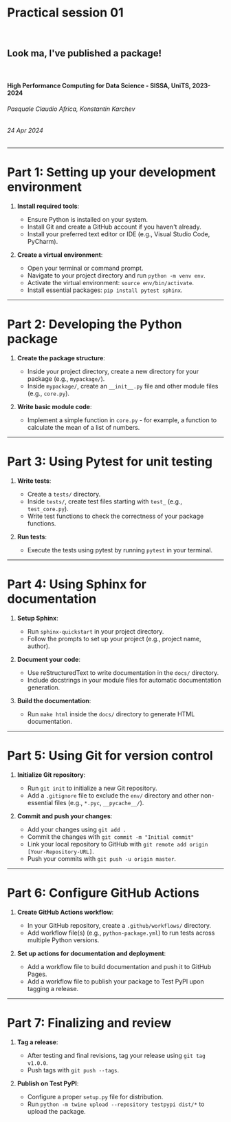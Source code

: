 <!--
title: Practical session 01
paginate: true

_class: titlepage
-->

# Practical session 01
<br>

## Look ma, I've published a package!
<br>

#### High Performance Computing for Data Science - SISSA, UniTS, 2023-2024

###### Pasquale Claudio Africa, Konstantin Karchev

###### 24 Apr 2024

---

# Part 1: Setting up your development environment
1. **Install required tools**:
   - Ensure Python is installed on your system.
   - Install Git and create a GitHub account if you haven't already.
   - Install your preferred text editor or IDE (e.g., Visual Studio Code, PyCharm).

2. **Create a virtual environment**:
   - Open your terminal or command prompt.
   - Navigate to your project directory and run `python -m venv env`.
   - Activate the virtual environment: `source env/bin/activate`.
   - Install essential packages: `pip install pytest sphinx`.

---

# Part 2: Developing the Python package
1. **Create the package structure**:
   - Inside your project directory, create a new directory for your package (e.g., `mypackage/`).
   - Inside `mypackage/`, create an `__init__.py` file and other module files (e.g., `core.py`).

2. **Write basic module code**:
   - Implement a simple function in `core.py` - for example, a function to calculate the mean of a list of numbers.

---

# Part 3: Using Pytest for unit testing
1. **Write tests**:
   - Create a `tests/` directory.
   - Inside `tests/`, create test files starting with `test_` (e.g., `test_core.py`).
   - Write test functions to check the correctness of your package functions.

2. **Run tests**:
   - Execute the tests using pytest by running `pytest` in your terminal.

---

# Part 4: Using Sphinx for documentation
1. **Setup Sphinx**:
   - Run `sphinx-quickstart` in your project directory.
   - Follow the prompts to set up your project (e.g., project name, author).

2. **Document your code**:
   - Use reStructuredText to write documentation in the `docs/` directory.
   - Include docstrings in your module files for automatic documentation generation.

3. **Build the documentation**:
   - Run `make html` inside the `docs/` directory to generate HTML documentation.

---

# Part 5: Using Git for version control
1. **Initialize Git repository**:
   - Run `git init` to initialize a new Git repository.
   - Add a `.gitignore` file to exclude the `env/` directory and other non-essential files (e.g., `*.pyc`, `__pycache__/`).

2. **Commit and push your changes**:
   - Add your changes using `git add .`
   - Commit the changes with `git commit -m "Initial commit"`
   - Link your local repository to GitHub with `git remote add origin [Your-Repository-URL]`.
   - Push your commits with `git push -u origin master`.

---

# Part 6: Configure GitHub Actions
1. **Create GitHub Actions workflow**:
   - In your GitHub repository, create a `.github/workflows/` directory.
   - Add workflow file(s) (e.g., `python-package.yml`) to run tests across multiple Python versions.

2. **Set up actions for documentation and deployment**:
   - Add a workflow file to build documentation and push it to GitHub Pages.
   - Add a workflow file to publish your package to Test PyPI upon tagging a release.

---

# Part 7: Finalizing and review
1. **Tag a release**:
   - After testing and final revisions, tag your release using `git tag v1.0.0`.
   - Push tags with `git push --tags`.

2. **Publish on Test PyPI**:
   - Configure a proper `setup.py` file for distribution.
   - Run `python -m twine upload --repository testpypi dist/*` to upload the package.
